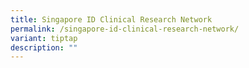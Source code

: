 ```yaml
---
title: Singapore ID Clinical Research Network
permalink: /singapore-id-clinical-research-network/
variant: tiptap
description: ""
---
```


